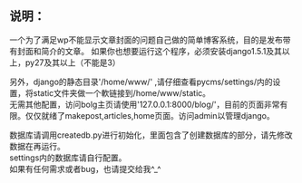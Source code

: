 ## 说明：
一个为了满足wp不能显示文章封面的问题自己做的简单博客系统，目的是发布带有封面和简介的文章。
如果你也想要运行这个程序，必须安装django1.5.1及其以上，py27及其以上（不能是3）  

另外，django的静态目录'/home/www/' ,请仔细查看pycms/settings/内的设置，将static文件夹做一个軟链接到/home/www/static。  
无需其他配置，访问bolg主页请使用'127.0.0.1:8000/blog/'，目前的页面非常有限。仅仅就绪了makepost,articles,home页面。访问admin以管理django。  

数据库请调用createdb.py进行初始化，里面包含了创建数据库的部分，请先修改数据在再运行。  
settings内的数据库请自行配置。  
如果有任何需求或者bug，也请提交给我^_^  
